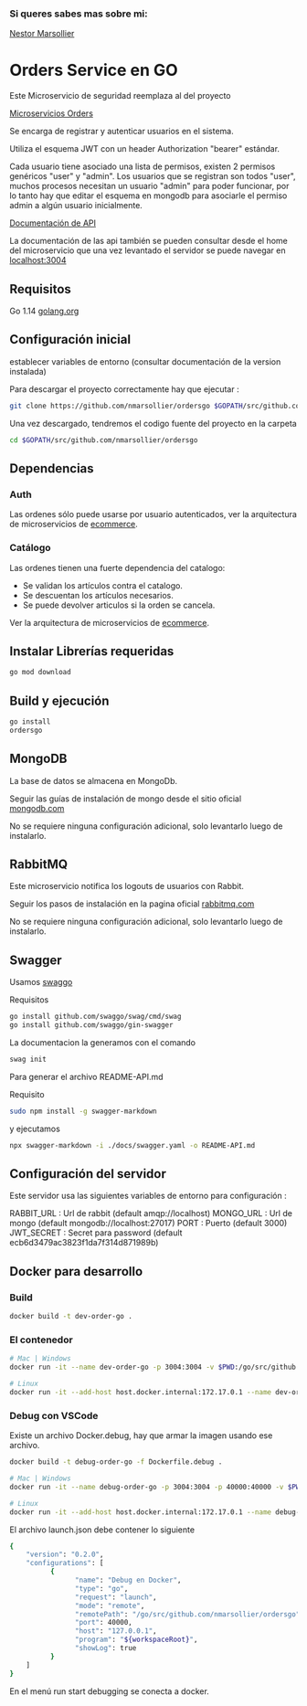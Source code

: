 ### Si queres sabes mas sobre mi:
[Nestor Marsollier](https://github.com/nmarsollier/profile)

# Orders Service en GO

Este Microservicio de seguridad reemplaza al del proyecto

[Microservicios Orders](https://github.com/nmarsollier/ecommerce)

Se encarga de registrar y autenticar usuarios en el sistema.

Utiliza el esquema JWT con un header Authorization "bearer" estándar.

Cada usuario tiene asociado una lista de permisos, existen 2 permisos genéricos "user" y "admin". Los usuarios que se registran son todos "user",  muchos procesos necesitan un usuario "admin" para poder funcionar, por lo tanto hay que editar el esquema en mongodb para asociarle el permiso admin a algún usuario inicialmente.

[Documentación de API](./README-API.md)

La documentación de las api también se pueden consultar desde el home del microservicio
que una vez levantado el servidor se puede navegar en [localhost:3004](http://localhost:3004/docs/index.html)

## Requisitos

Go 1.14  [golang.org](https://golang.org/doc/install)


## Configuración inicial

establecer variables de entorno (consultar documentación de la version instalada)

Para descargar el proyecto correctamente hay que ejecutar :

```bash
git clone https://github.com/nmarsollier/ordersgo $GOPATH/src/github.com/nmarsollier/ordersgo
```

Una vez descargado, tendremos el codigo fuente del proyecto en la carpeta

```bash
cd $GOPATH/src/github.com/nmarsollier/ordersgo
```


## Dependencias

### Auth

Las ordenes sólo puede usarse por usuario autenticados, ver la arquitectura de microservicios de [ecommerce](https://github.com/nmarsollier/ecommerce).

### Catálogo

Las ordenes tienen una fuerte dependencia del catalogo:

- Se validan los artículos contra el catalogo.
- Se descuentan los artículos necesarios.
- Se puede devolver articulos si la orden se cancela.

Ver la arquitectura de microservicios de [ecommerce](https://github.com/nmarsollier/ecommerce).


## Instalar Librerías requeridas


```bash
go mod download
```

Build y ejecución
-

```bash
go install
ordersgo
```

## MongoDB

La base de datos se almacena en MongoDb.

Seguir las guías de instalación de mongo desde el sitio oficial [mongodb.com](https://www.mongodb.com/download-center#community)

No se requiere ninguna configuración adicional, solo levantarlo luego de instalarlo.

## RabbitMQ

Este microservicio notifica los logouts de usuarios con Rabbit.

Seguir los pasos de instalación en la pagina oficial [rabbitmq.com](https://www.rabbitmq.com/)

No se requiere ninguna configuración adicional, solo levantarlo luego de instalarlo.

## Swagger

Usamos [swaggo](https://github.com/swaggo/swag)

Requisitos 

```bash
go install github.com/swaggo/swag/cmd/swag  
go install github.com/swaggo/gin-swagger  
```

La documentacion la generamos con el comando

```bash
swag init
```

Para generar el archivo README-API.md

Requisito 

```bash
sudo npm install -g swagger-markdown
```

y ejecutamos 

```bash
npx swagger-markdown -i ./docs/swagger.yaml -o README-API.md
```

## Configuración del servidor

Este servidor usa las siguientes variables de entorno para configuración :

RABBIT_URL : Url de rabbit (default amqp://localhost)
MONGO_URL : Url de mongo (default mongodb://localhost:27017)
PORT : Puerto (default 3000)
JWT_SECRET : Secret para password (default ecb6d3479ac3823f1da7f314d871989b)

## Docker para desarrollo

### Build

```bash
docker build -t dev-order-go .
```

### El contenedor

```bash
# Mac | Windows
docker run -it --name dev-order-go -p 3004:3004 -v $PWD:/go/src/github.com/nmarsollier/ordersgo dev-order-go

# Linux
docker run -it --add-host host.docker.internal:172.17.0.1 --name dev-order-go -p 3000:3000 -v $PWD:/go/src/github.com/nmarsollier/ordersgo dev-order-go
```

### Debug con VSCode

Existe un archivo Docker.debug, hay que armar la imagen usando ese archivo.

```bash
docker build -t debug-order-go -f Dockerfile.debug .
```

```bash
# Mac | Windows
docker run -it --name debug-order-go -p 3004:3004 -p 40000:40000 -v $PWD:/go/src/github.com/nmarsollier/ordersgo debug-order-go

# Linux
docker run -it --add-host host.docker.internal:172.17.0.1 --name debug-order-go -p 3004:3004 -p 40000:40000 -v $PWD:/go/src/github.com/nmarsollier/ordersgo debug-order-go
```

El archivo launch.json debe contener lo siguiente

```bash
{
    "version": "0.2.0",
    "configurations": [
          {
                "name": "Debug en Docker",
                "type": "go",
                "request": "launch",
                "mode": "remote",
                "remotePath": "/go/src/github.com/nmarsollier/ordersgo",
                "port": 40000,
                "host": "127.0.0.1",
                "program": "${workspaceRoot}",
                "showLog": true
          }
    ]
}
```

En el menú run start debugging se conecta a docker.
